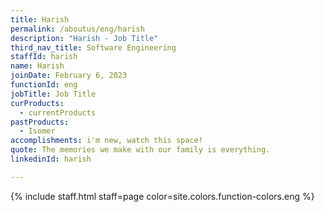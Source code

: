 ```yaml
---
title: Harish
permalink: /aboutus/eng/harish
description: "Harish - Job Title"
third_nav_title: Software Engineering
staffId: harish
name: Harish
joinDate: February 6, 2023
functionId: eng
jobTitle: Job Title
curProducts:
  - currentProducts
pastProducts:
  - Isomer
accomplishments: i'm new, watch this space!
quote: The memories we make with our family is everything.
linkedinId: harish

---
```


{% include staff.html staff=page color=site.colors.function-colors.eng %}
